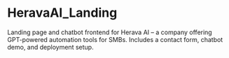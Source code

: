# HeravaAI_Landing
Landing page and chatbot frontend for Herava AI – a company offering GPT-powered automation tools for SMBs. Includes a contact form, chatbot demo, and deployment setup.
